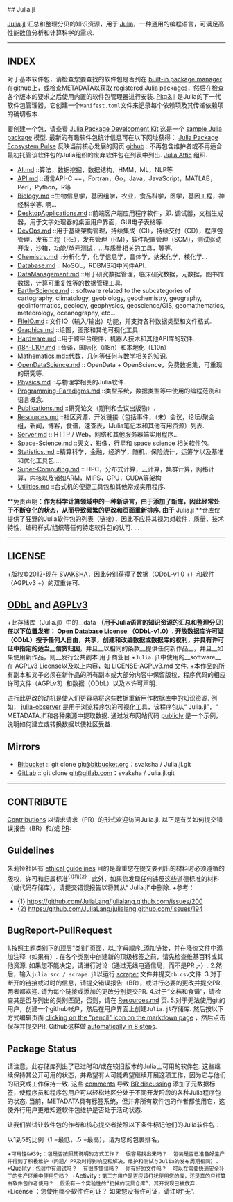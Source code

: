 <div class="github-widget" data-repo="svaksha/Julia.jl"></div>
<script async src="https://pagead2.googlesyndication.com/pagead/js/adsbygoogle.js"></script><ins class="adsbygoogle" style="display:block" data-ad-client="ca-pub-6890694312814945" data-ad-slot="5473692530" data-ad-format="auto"  data-full-width-responsive="true"></ins><script>(adsbygoogle = window.adsbygoogle || []).push({});</script>
## Julia.jl

[Julia.jl](http://svaksha.github.io/Julia.jl) 汇总和整理分贝的知识资源，用于 [Julia](https://github.com/JuliaLang)，一种通用的编程语言，可满足高性能数值分析和计算科学的需求.

   
----

## INDEX
对于基本软件包，请检查您要查找的软件包是否列在 [built-in package manager](https://github.com/JuliaLang/METADATA.jl) 在github上，或检查METADATA以获取 [registered Julia packages](http://pkg.julialang.org/)，然后在检查各个版本的要求之后使用内置的软件包管理器进行安装. [Pkg3.jl](https://github.com/JuliaLang/Pkg3.jl) 是Julia的下一代软件包管理器，它创建一个`Manifest.toml`文件来记录每个依赖项及其传递依赖项的确切版本.  

要创建一个包，请查看 [Julia Package Development Kit](https://github.com/JuliaLang/PkgDev.jl) 这是一个 [sample Julia package](https://github.com/JuliaLang/Example.jl)  模型.  最新的有趣软件包统计信息可在以下网址获得： [Julia Package Ecosystem Pulse](http://pkg.julialang.org/pulse.html) 反映当前核心发展的网页 [github](https://github.com/JuliaLang/julia/pulse) .  不再包含维护者或不再适合最初托管该软件包的Julia组织的废弃软件包在列表中列出. [Julia Attic](https://github.com/JuliaAttic) 组织.


+ [AI.md](https://github.com/svaksha/Julia.jl/blob/master/AI.md) ::算法，数据挖掘，数据结构，HMM，ML，NLP等
+ [API.md](https://github.com/svaksha/Julia.jl/blob/master/API.md) ::语言API-C ++，Fortran，Go，Java，JavaScript，MATLAB，Perl，Python，R等
+ [Biology.md](https://github.com/svaksha/Julia.jl/blob/master/Biology.md)  ::生物信息学，基因组学，农业，食品科学，医学，基因工程，神经科学等.  啊...
+ [DesktopApplications.md](https://github.com/svaksha/Julia.jl/blob/master/DesktopApplications.md)  ::前端客户端应用程序软件，即.  调试器，文档生成器，用于文字处理器的桌面用户界面，GUI电子表格等. 
+ [DevOps.md](https://github.com/svaksha/Julia.jl/blob/master/DevOps.md) ::用于基础架构管理，持续集成（CI），持续交付（CD），程序包管理，发布工程（RE），发布管理（RM），软件配置管理（SCM），测试驱动开发，沙箱，功能/单元测试，...与质量相关的工具，等等.
+ [Chemistry.md](https://github.com/svaksha/Julia.jl/blob/master/Chemistry.md) ::分析化学，化学信息学，晶体学，纳米化学，核化学...
+ [Database.md](https://github.com/svaksha/Julia.jl/blob/master/Database.md) :: NoSQL，RDBMS和中间件API.
+ [DataManagement.md](https://github.com/svaksha/Julia.jl/blob/master/DataManagement.md) ::用于研究数据管理，临床研究数据，元数据，图书馆数据，计算可重复性等的数据管理工具.
+ [Earth-Science.md](https://github.com/svaksha/Julia.jl/blob/master/Earth-Science.md) :: software related to the subcategories of cartography, climatology, geobiology, geochemistry, geography, geoinformatics, geology‎, geophysics‎, geoscience/GIS, geomathematics, meteorology, oceanography, etc...
+ [FileIO.md](https://github.com/svaksha/Julia.jl/blob/master/FileIO.md) ::文件IO（输入/输出）功能，并支持各种数据类型和文件格式.
+ [Graphics.md](https://github.com/svaksha/Julia.jl/blob/master/Graphics.md) ::绘图，图形和其他可视化工具.
+ [Hardware.md](https://github.com/svaksha/Julia.jl/blob/master/Hardware.md) ::用于跨平台硬件，机器人技术和其他API库的软件.
+ [i18n-L10n.md](https://github.com/svaksha/Julia.jl/blob/master/i18n-L10n.md) ::音译，国际化（i18n）和本地化（L10n）
+ [Mathematics.md](https://github.com/svaksha/Julia.jl/blob/master/Mathematics.md)::代数，几何等任何与数学相关的知识.
+ [OpenDataScience.md](https://github.com/svaksha/Julia.jl/blob/master/OpenDataScience.md) :: OpenData + OpenScience，免费数据集，可重现的研究等.
+ [Physics.md](https://github.com/svaksha/Julia.jl/blob/master/Physics.md) ::与物理学相关的Julia软件.
+ [Programming-Paradigms.md](https://github.com/svaksha/Julia.jl/blob/master/Programming-Paradigms.md) ::类型系统，数据类型等中使用的编程范例和语言概念.
+ [Publications.md](https://github.com/svaksha/Julia.jl/blob/master/Publications.md) ::研究论文（期刊和会议出版物）.
+ [Resources.md](https://github.com/svaksha/Julia.jl/blob/master/Resources.md) ::社区资源，开发链接（包括事件，（未）会议，论坛/聚会组，新闻，博客，食谱，速查表，IJulia笔记本和其他有用资源）列表.
+ [Server.md](https://github.com/svaksha/Julia.jl/blob/master/Server.md) :: HTTP / Web，网络和其他服务器端实用程序...
+ [Space-Science.md](https://github.com/svaksha/Julia.jl/blob/master/Space-Science.md) ::天文，影像，行星和 [space science](https://en.wikipedia.org/wiki/Outline_of_space_science) 相关软件包.
+ [Statistics.md](https://github.com/svaksha/Julia.jl/blob/master/Statistics.md) ::精算科学，金融，经济学，随机，保险统计，运筹学以及基准和优化工具包....
+ [Super-Computing.md](https://github.com/svaksha/Julia.jl/blob/master/Super-Computing.md) :: HPC，分布式计算，云计算，集群计算，网格计算，内核以及诸如ARM，MIPS，GPU，CUDA等架构
+ [Utilities.md](https://github.com/svaksha/Julia.jl/blob/master/Utilities.md) ::台式机的便捷工具包和其他常规实用程序.


 **免责声明：**作为科学计算领域中的一种新语言，由于添加了新库，因此经常处于不断变化的状态，从而导致频繁的更改和页面重新排序.  由于** Julia.jl **仓库仅提供了狂野的Julia软件包的列表（链接），因此不应将其视为对软件，质量，技术特性，编码样式/组织等任何特定软件包的认可. ...

----

## LICENSE
+版权©2012-现在 [SVAKSHA](http://svaksha.com/pages/Bio)，因此分别获得了数据（ODbL-v1.0 +）和软件（AGPLv3 +）的双重许可. 

## [ODbL](https://opendatacommons.org/licenses/odbl/1-0/) and [AGPLv3](http://www.gnu.org/licenses/agpl-3.0.html)
+此存储库（Julia.jl）中的__data __（用于Julia语言的知识资源的汇总和整理分贝）在以下位置发布： [Open Database License](https://opendatacommons.org/licenses/odbl/1-0/)  （ODbL-v1.0）.  开放数据库许可证（ODbL）授予任何人自由，共享，创建和改编数据或数据库的权利，并具有许可证中指定的适当__信贷归因__，并且__以相同的条款__提供任何新作品__，并且__如果使用新作品，则__发行公共副本.用于商业目
+`Julia.jl`中使用的__software__在 [AGPLv3 License](http://www.gnu.org/licenses/agpl-3.0.html)以及以上内容，如 [LICENSE-AGPLv3.md](https://github.com/svaksha/Julia.jl/blob/master/LICENSE-AGPLv3.md) 文件.
+本作品的所有副本和叉子必须在新作品的所有副本或大部分内容中保留版权，程序代码的相应许可文件（AGPLv3）和数据（ODbL）以及本许可声明.

 进行此更改的动机是使人们更容易将这些数据重新用作数据库中的知识资源.  例如， [julia-observer](https://juliaobserver.com)  是用于浏览程序包的可视化工具，该程序包从“ Julia.jl”，“ METADATA.jl”和各种来源中提取数据.  通过发布网站代码 [publicly](https://github.com/djsegal/julia_observer) 是一个示例，说明如何建立或转换数据以使社区受益.


## Mirrors
+ [Bitbucket](https://bitbucket.org/svaksha/Julia.jl) :: git clone git@bitbucket.org：svaksha / Julia.jl.git
+ [GitLab](https://gitlab.com/svaksha/Julia.jl) :: git clone git@gitlab.com：svaksha / Julia.jl.git

----

## CONTRIBUTE
[Contributions](https://github.com/svaksha/Julia.jl/graphs/contributors)  以请求请求（PR）的形式欢迎访问Julia.jl.  以下是有关如何提交错误报告（BR）和/或 [PR](https://github.com/svaksha/Julia.jl/pulls):

## Guidelines
朱莉娅社区有 [ethical guidelines](http://julialang.org/community/standards/)  目的是尊重您在提交要列出的材料时必须遵循的版权，许可和归属标准<sup>{1}和{2}</sup> .  此外，如果您发现任何违反这些道德标准的材料（或代码存储库），请提交错误报告以将其从“ Julia.jl”中删除.
+参考：
   + {1} https://github.com/JuliaLang/julialang.github.com/issues/200
   + {2} https://github.com/JuliaLang/julialang.github.com/issues/194


## BugReport-PullRequest
 1.按照主题类别下的顶层“类别”页面，以_字母顺序_添加链接，并在降价文件中添加注释（如果有）.  在各个类别中创建新的顶级标签之前，请先检查维基百科或其他资源.  如果您不能决定，请进行讨论（通过无线电通信局，而不是PR ;-）. 
2.然后，输入`julia src / scrape.jl`以运行 [scraper](https://github.com/svaksha/Julia.jl/blob/master/src/scrape.jl) 文件并提交`db.csv`文件.
 3.对于断开的链接或过时的信息，请提交错误报告（BR），或进行必要的更改并提交PR.  两者都欢迎.  请为每个链接或添加的更改分别提交PR.
4.对于“文档和食谱”，请检查其是否与列出的类别匹配，否则，请在 [Resources.md](https://github.com/svaksha/Julia.jl/blob/master/Resources.md) 页.
 5.对于无法使用git的用户，创建一个github帐户，然后在用户界面上创建`Julia.jl`存储库.  然后按以下方式编辑页面 [clicking on the "pencil" icon on the markdown page](https://help.github.com/articles/editing-files-in-your-repository) ，然后点击保存并提交PR.  Github这样做 [automatically in 8 steps](https://help.github.com/articles/editing-files-in-another-user-s-repository).


## Package Status
 请注意，此存储库列出了已过时和/或在较旧版本的Julia上可用的软件包.  这些继续保持其公开可用的状态，并希望有人可能希望继续开展这项工作，因为它与他们的研究或工作保持一致.  这些 [comments](https://github.com/svaksha/Julia.jl/commit/a884fe9e921d57b87d85e970c2f57b8f21025641#commitcomment-15802037) 导致 [BR discussing](https://github.com/svaksha/Julia.jl/issues/55)  添加了元数据标签，使程序员和程序包用户可以轻松地区分处于不同开发阶段的各种Julia程序包的状态.  当前，METADATA具有标签系统，但并非所有软件包的作者都使用它，这使外行用户更难知道软件包维护是否处于活动状态. 

让我们尝试让软件包的作者和核心提交者按照以下条件标记他们的Julia软件包： 

以1到5的比例（1 =最低，.5 =最高），请为您的包裹排名，

 +`可用性&#39;：包是否按照其说明的方式工作？  很容易找出来吗？  包装是否已准备好生产并得到了积极维护（问题/ PR及时得到响应和解决，维护和测试与Julia的发布周期相同）.
 +`Quality`：包装中有测试吗？  有很多错误吗？  你有好的文件吗？  可以在需要快速安全补丁的生产环境中使用它吗？
 +`Activity`：第三方用户是否应该打扰使用您的库，还是真的只打算由软件包作者使用？  假设有一个实验性的“扔掉的玩具仓库”，其开发现已被放弃.
 +`License`：您使用哪个软件许可证？  如果您没有许可证，请注明“无”. 
